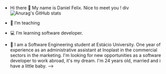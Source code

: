 - Hi there 🖖 My name is Daniel Felix. Nice to meet you !
div 
![Anurag's GitHub stats](https://github-readme-stats.vercel.app/api?devDanielFelix=anuraghazra&show_icons=true&theme=radical)

- 💼 I’m teaching 
- 💻 I’m learning software developer.
- 💬 I am a Software Engineering student at Estácio University.
      One year of experience as an administrative assistant at Inoplast in the commercial sectors in the marketing.
      I'm looking for new opportunities as a software developer to work abroad, it's my dream.
      I'm 24 years old, married and i have a little baby.
-->
